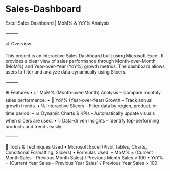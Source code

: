 # Sales-Dashboard
Excel Sales Dashboard | MoM% & YoY% Analysis

⸻

📊 Overview

This project is an interactive Sales Dashboard built using Microsoft Excel.
It provides a clear view of sales performance through Month-over-Month (MoM%) and Year-over-Year (YoY%) growth metrics.
The dashboard allows users to filter and analyze data dynamically using Slicers.

⸻

⚙️ Features
	•	📈 MoM% (Month-over-Month) Analysis – Compare monthly sales performance.
	•	📆 YoY% (Year-over-Year) Growth – Track annual growth trends.
	•	🔍 Interactive Slicers – Filter data by region, product, or time period.
	•	📊 Dynamic Charts & KPIs – Automatically update visuals when slicers are used.
	•	💡 Data-driven Insights – Identify top-performing products and trends easily.

⸻

🧮 Tools & Techniques Used
	•	Microsoft Excel (Pivot Tables, Charts, Conditional Formatting, Slicers)
	•	Formulas Used:
	•	MoM% = (Current Month Sales - Previous Month Sales) / Previous Month Sales × 100
	•	YoY% = (Current Year Sales - Previous Year Sales) / Previous Year Sales × 100
